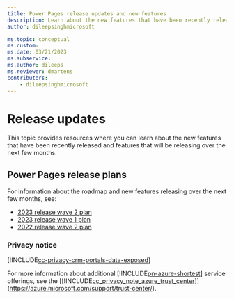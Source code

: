 ```yaml
---
title: Power Pages release updates and new features
description: Learn about the new features that have been recently released for Power Pages, and features that will be releasing over the next few months.
author: dileepsinghmicrosoft

ms.topic: conceptual
ms.custom: 
ms.date: 03/21/2023
ms.subservice: 
ms.author: dileeps
ms.reviewer: dmartens
contributors:
    - dileepsinghmicrosoft
---
```


# Release updates

This topic provides resources where you can learn about the new features that have been recently released and features that will be releasing over the next few months.

## Power Pages release plans

For information about the roadmap and new features releasing over the next few months, see:
- [2023 release wave 2 plan](/power-platform/release-plan/2023wave2/power-pages/)
- [2023 release wave 1 plan](/power-platform/release-plan/2023wave1/power-pages/)
- [2022 release wave 2 plan](/power-platform-release-plan/2022wave2/power-pages/)

### Privacy notice

[!INCLUDE[cc-privacy-crm-portals-data-exposed](includes/cc-privacy-crm-portals-data-exposed.md)]

For more information about additional [!INCLUDE[pn-azure-shortest](includes/pn-azure-shortest.md)] service offerings, see the [[!INCLUDE[cc_privacy_note_azure_trust_center](includes/cc_privacy_note_azure_trust_center.md)]](https://azure.microsoft.com/support/trust-center/).  


